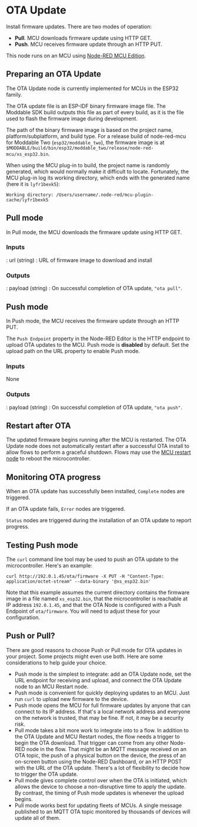 # OTA Update

Install firmware updates. There are two modes of operation:

- **Pull**. MCU downloads firmware update using HTTP GET.
- **Push**. MCU receives firmware update through an HTTP PUT.

This node runs on an MCU using [Node-RED MCU Edition](https://github.com/phoddie/node-red-mcu).

## Preparing an OTA Update
The OTA Update node is currently implemented for MCUs in the ESP32 family.

The OTA update file is an ESP-IDF binary firmware image file. The Moddable SDK build outputs this file as part of every build, as it is the file used to flash the firmware image during development.

The path of the binary firmware image is based on the project name, platform/subplatform, and build type. For a release build of node-red-mcu for Moddable Two (`esp32/moddable_two`), the firmware image is at `$MODDABLE/build/bin/esp32/moddable_two/release/node-red-mcu/xs_esp32.bin`.

When using the MCU plug-in to build, the project name is randomly generated, which would normally make it difficult to locate. Fortunately, the MCU plug-in log its working directory, which ends with the generated name (here it is `lyfr1bexk5`):

```
Working directory: /Users/username/.node-red/mcu-plugin-cache/lyfr1bexk5
```

## Pull mode
In Pull mode, the MCU downloads the firmware update using HTTP GET.

### Inputs

: url (string) :  URL of firmware image to download and install

### Outputs

: payload (string) :  On successful completion of OTA update, `"ota pull"`.

## Push mode
In Push mode, the MCU receives the firmware update through an HTTP PUT.

The `Push Endpoint` property in the Node-RED Editor is the HTTP endpoint to upload OTA updates to the MCU. Push mode is **disabled** by default. Set the upload path on the URL property to enable Push mode. 

### Inputs

None

### Outputs

: payload (string) :  On successful completion of OTA update, `"ota push"`.

## Restart after OTA
The updated firmware begins running after the MCU is restarted. The OTA Update node does not automatically restart after a successful OTA install to allow flows to perform a graceful shutdown. Flows may use the [MCU restart node](https://flows.nodered.org/node/@moddable-node-red/mcu_restart) to reboot the microcontroller.

## Monitoring OTA progress
When an OTA update has successfully been installed, `Complete` nodes are triggered.

If an OTA update fails, `Error` nodes are triggered.

`Status` nodes are triggered during the installation of an OTA update to report progress.

## Testing Push mode
The `curl` command line tool may be used to push an OTA update to the microcontroller. Here's an example:

```
curl http://192.0.1.45/ota/firmware -X PUT -H "Content-Type: application/octet-stream" --data-binary '@xs_esp32.bin'
```

Note that this example assumes the current directory contains the firmware image in a file named `xs_esp32.bin`, that the microcontroller is reachable at IP address `192.0.1.45`, and that the OTA Node is configured with a Push Endpoint of `ota/firmware`. You will need to adjust these for your configuration.

## Push or Pull?
There are good reasons to choose Push or Pull mode for OTA updates in your project. Some projects might even use both. Here are some considerations to help guide your choice.

- Push mode is the simplest to integrate: add an OTA Update node, set the URL endpoint for receiving and upload, and connect the OTA Update node to an MCU Restart node.
- Push mode is convenient for quickly deploying updates to an MCU. Just run `curl` to upload new firmware to the device.
- Push mode opens the MCU for full firmware updates by anyone that can connect to its IP address. If that's a local network address and everyone on the network is trusted, that may be fine. If not, it may be a security risk.
- Pull mode takes a bit more work to integrate into to a flow. In addition to the OTA Update and MCU Restart nodes, the flow needs a trigger to begin the OTA download. That trigger can come from any other Node-RED node in the flow. That might be an MQTT message received on an OTA topic, the push of a physical button on the device, the press of an on-screen button using the Node-RED Dashboard, or an HTTP POST with the URL of the OTA update. There's a lot of flexibility to decide how to trigger the OTA update.
- Pull mode gives complete control over when the OTA is initiated, which allows the device to choose a non-disruptive time to apply the update. By contrast, the timing of Push mode updates is whenever the upload begins.
- Pull mode works best for updating fleets of MCUs. A single message published to an MQTT OTA topic monitored by thousands of devices will update all of them.